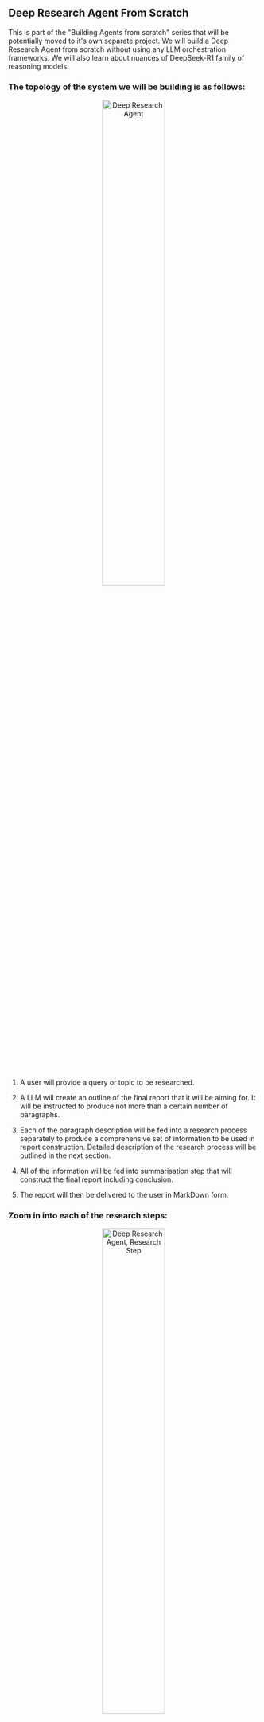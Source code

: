 ## Deep Research Agent From Scratch

This is part of the "Building Agents from scratch" series that will be potentially moved to it's own separate project. We will build a Deep Research Agent from scratch without using any LLM orchestration frameworks. We will also learn about nuances of DeepSeek-R1 family of reasoning models.

### The topology of the system we will be building is as follows:

<p align="center">
<img src="../../assets/dra_topology_0.png" width="50%" alt="Deep Research Agent">
</p>

1. A user will provide a query or topic to be researched.

2. A LLM will create an outline of the final report that it will be aiming for. It will be instructed to produce not more than a certain number of paragraphs.

3. Each of the paragraph description will be fed into a research process separately to produce a comprehensive set of information to be used in report construction. Detailed description of the research process will be outlined in the next section.

4. All of the information will be fed into summarisation step that will construct the final report including conclusion.

5. The report will then be delivered to the user in MarkDown form.

### Zoom in into each of the research steps:

<p align="center">
<img src="../../assets/dra_topology_1.png" width="50%" alt="Deep Research Agent, Research Step">
</p>

1. Once we have the outline of each paragraph, it will be passed to a LLM to construct Web Search queries in an attempt to best enrich the information needed.

2. The LLM will output the search query and the reasoning behind it.

3. We will execute Web search against the query and retrieve top relevant results.

4. The results will be passed to the Reflection step where a LLM will reason about any missed nuances to try and come up with a search query that would enrich the initial results.

5. This process will be repeated for n times in an attempt to get the best set of information possible.

You can find the detailed walkthrough of this project in my [Newsletter](https://www.newsletter.swirlai.com/p/building-deep-research-agent-from).


## Running the code

[uv](https://github.com/astral-sh/uv) is a great tool for Python dependency management. To run the code:

- Copy the `env.example` file to `.env` and set the correct values:

```bash
cp env.example .env
```
- Get your credentials for SambaNova API [here](https://fnf.dev/4aVUqro) and Tavily API [here](https://app.tavily.com/) and save them in the .env file under keys `SAMBANOVA_API_KEY` and `TAVILY_API_KEY` respectively.

- We can now run the project:

```bash
uv run --env-file .env src/topology.py --topic "Topic to be researched"
```
    For example:

```bash
uv run --env-file .env src/topology.py --topic "Something interesting about humans"
```
It will take some time to execute (~5 minutes) and you will get your research report in Markdown format in the `reports` folder.

## Interactive Notebook

For a more interactive learning experience, you can follow along with the Jupyter notebook in the [notebooks](notebooks) folder. While detailed documentation is still being worked on, you can find the complete implementation and follow the code there.